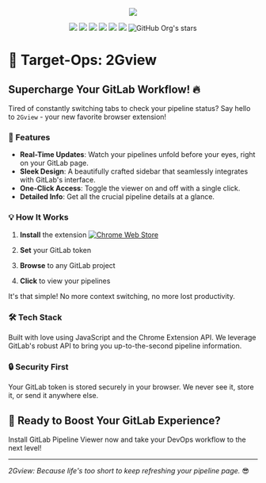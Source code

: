 <p align="center">
<img src="https://i.postimg.cc/YSXdd1np/Untitled-2.png">
</p>
<p align="center">
<a href="https://join.slack.com/t/target-ops/shared_invite/zt-2kxdr9djp-YoQSCoRzARa9psxO8aYoaQ"><img src="https://img.shields.io/badge/Slack-4A154B?style=for-the-badge&logo=slack&logoColor=white"></a>
<a href="https://www.linkedin.com/company/target-ops"><img src="https://img.shields.io/badge/LinkedIn-0077B5?style=for-the-badge&logo=linkedin&logoColor=white"></a>
<a href="https://dev.to/target-ops"><img src="https://img.shields.io/badge/dev.to-0A0A0A?style=for-the-badge&logo=devdotto&logoColor=white"></a>
<a href="https://dly.to/13bF3DMZs9K"><img src="https://img.shields.io/badge/daily.dev-CE3DF3?style=for-the-badge&logo=dailydotdev&logoColor=white"></a>
<a href="https://t.me/targetops"><img src="https://img.shields.io/badge/Telegram-2CA5E0?style=for-the-badge&logo=telegram&logoColor=white"></a>
<a href="https://www.patreon.com/target_ops"><img src="https://img.shields.io/badge/Patreon-F96854?style=for-the-badge&logo=patreon&logoColor=white"></a>
<img alt="GitHub Org's stars" src="https://img.shields.io/github/stars/target-ops?style=for-the-badge&logoColor=green&cacheSeconds=3600?style=for-the-badge">
</p>


# 🚀 Target-Ops: 2Gview

## Supercharge Your GitLab Workflow! 🔥

Tired of constantly switching tabs to check your pipeline status? Say hello to `2Gview` - your new favorite browser extension!

### 🌟 Features

- **Real-Time Updates**: Watch your pipelines unfold before your eyes, right on your GitLab page.
- **Sleek Design**: A beautifully crafted sidebar that seamlessly integrates with GitLab's interface.
- **One-Click Access**: Toggle the viewer on and off with a single click.
- **Detailed Info**: Get all the crucial pipeline details at a glance.

### 💡 How It Works

1. **Install** the extension [![Chrome Web Store](https://img.shields.io/badge/Chrome%20Web%20Store-2Gview-blue?style=flat-square&logo=google-chrome)](https://chromewebstore.google.com/search/2Gview)

2. **Set** your GitLab token
3. **Browse** to any GitLab project
4. **Click** to view your pipelines

It's that simple! No more context switching, no more lost productivity.

### 🛠️ Tech Stack

Built with love using JavaScript and the Chrome Extension API. We leverage GitLab's robust API to bring you up-to-the-second pipeline information.

### 🔒 Security First

Your GitLab token is stored securely in your browser. We never see it, store it, or send it anywhere else.


## 🚀 Ready to Boost Your GitLab Experience?

Install GitLab Pipeline Viewer now and take your DevOps workflow to the next level!

---

*2Gview: Because life's too short to keep refreshing your pipeline page.* 😎
